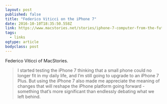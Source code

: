 ```yaml
---
layout: post 
published: false 
title: "Federico Viticci on the iPhone 7" 
date: 2016-10-10T18:35:50.558Z 
link: https://www.macstories.net/stories/iphone-7-computer-from-the-future/ 
tags:
  - links
ogtype: article 
bodyclass: post 
---
```


Federico Viticci of MacStories.

> I started testing the iPhone 7 thinking that a small phone could no longer fit in my daily life, and I’m still going to upgrade to an iPhone 7 Plus. But using the iPhone 7 also made me appreciate the meaning of changes that will reshape the iPhone platform going forward - something that’s more significant than endlessly debating what we left behind.

